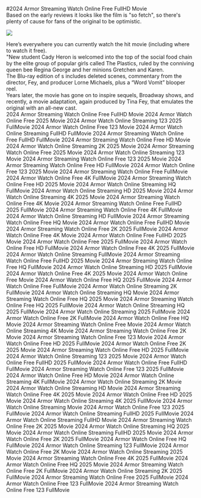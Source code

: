 #2024 Armor Streaming Watch Online Free FullHD Movie  
Based on the early reviews it looks like the film is "so fetch", so there's plenty of cause for fans of the original to be optimistic.  
  
[![](https://i.imgur.com/qSNzIqt.png)](https://movie.rssnews.media/OybhLamuE.php)  
  
Here’s everywhere you can currently watch the hit movie (including where to watch it free).  
"New student Cady Heron is welcomed into the top of the social food chain by the elite group of popular girls called The Plastics, ruled by the conniving queen bee Regina George and her minions Gretchen and Karen.  
The Blu-ray edition of s includes deleted scenes, commentary from the director, Fey, and producer Lorne Michaels, plus a “Word Vomit” blooper reel.  
Years later, the movie has gone on to inspire sequels, Broadway shows, and recently, a movie adaptation, again produced by Tina Fey, that emulates the original with an all-new cast.  
2024 Armor Streaming Watch Online Free FullHD Movie
2024 Armor Watch Online Free 2025 Movie
2024 Armor Watch Online Streaming 123 2025 FullMovie
2024 Armor Watch Online Free 123 Movie
2024 Armor Watch Online Streaming FullHD FullMovie
2024 Armor Streaming Watch Online Free FullHD FullMovie
2024 Armor Streaming Watch Online Free HD Movie
2024 Armor Watch Online Streaming 2K 2025 Movie
2024 Armor Streaming Watch Online Free 2025 Movie
2024 Armor Watch Online Streaming 123 Movie
2024 Armor Streaming Watch Online Free 123 2025 Movie
2024 Armor Streaming Watch Online Free HD FullMovie
2024 Armor Watch Online Free 123 2025 Movie
2024 Armor Streaming Watch Online Free FullMovie
2024 Armor Watch Online Free 4K FullMovie
2024 Armor Streaming Watch Online Free HD 2025 Movie
2024 Armor Watch Online Streaming HQ FullMovie
2024 Armor Watch Online Streaming HD 2025 Movie
2024 Armor Watch Online Streaming 4K 2025 Movie
2024 Armor Streaming Watch Online Free 4K Movie
2024 Armor Streaming Watch Online Free FullHD 2025 FullMovie
2024 Armor Streaming Watch Online Free 4K FullMovie
2024 Armor Watch Online Streaming HD FullMovie
2024 Armor Streaming Watch Online Free HQ Movie
2024 Armor Watch Online Free FullHD Movie
2024 Armor Streaming Watch Online Free 2K 2025 FullMovie
2024 Armor Watch Online Free 4K Movie
2024 Armor Watch Online Free FullHD 2025 Movie
2024 Armor Watch Online Free 2025 FullMovie
2024 Armor Watch Online Free HD FullMovie
2024 Armor Watch Online Free 4K 2025 FullMovie
2024 Armor Watch Online Streaming FullMovie
2024 Armor Streaming Watch Online Free FullHD 2025 Movie
2024 Armor Streaming Watch Online Free HQ FullMovie
2024 Armor Watch Online Streaming HD 2025 FullMovie
2024 Armor Watch Online Free 4K 2025 Movie
2024 Armor Watch Online Free Movie
2024 Armor Watch Online Free HQ 2025 FullMovie
2024 Armor Watch Online Free FullMovie
2024 Armor Watch Online Streaming 2K FullMovie
2024 Armor Watch Online Streaming HQ Movie
2024 Armor Streaming Watch Online Free HQ 2025 Movie
2024 Armor Streaming Watch Online Free HQ 2025 FullMovie
2024 Armor Watch Online Streaming HQ 2025 FullMovie
2024 Armor Watch Online Streaming 2025 FullMovie
2024 Armor Watch Online Free 2K FullMovie
2024 Armor Watch Online Free HQ Movie
2024 Armor Streaming Watch Online Free Movie
2024 Armor Watch Online Streaming 4K Movie
2024 Armor Streaming Watch Online Free 2K Movie
2024 Armor Streaming Watch Online Free 123 Movie
2024 Armor Watch Online Free HD 2025 FullMovie
2024 Armor Watch Online Free 2K 2025 Movie
2024 Armor Streaming Watch Online Free HD 2025 FullMovie
2024 Armor Watch Online Streaming 123 2025 Movie
2024 Armor Watch Online Free FullHD 2025 FullMovie
2024 Armor Watch Online Free FullHD FullMovie
2024 Armor Streaming Watch Online Free 123 2025 FullMovie
2024 Armor Watch Online Free HD Movie
2024 Armor Watch Online Streaming 4K FullMovie
2024 Armor Watch Online Streaming 2K Movie
2024 Armor Watch Online Streaming HD Movie
2024 Armor Streaming Watch Online Free 4K 2025 Movie
2024 Armor Watch Online Free HD 2025 Movie
2024 Armor Watch Online Streaming 4K 2025 FullMovie
2024 Armor Watch Online Streaming Movie
2024 Armor Watch Online Free 123 2025 FullMovie
2024 Armor Watch Online Streaming FullHD 2025 FullMovie
2024 Armor Watch Online Streaming FullHD Movie
2024 Armor Streaming Watch Online Free 2K 2025 Movie
2024 Armor Watch Online Streaming HQ 2025 Movie
2024 Armor Watch Online Streaming FullHD 2025 Movie
2024 Armor Watch Online Free 2K 2025 FullMovie
2024 Armor Watch Online Free HQ FullMovie
2024 Armor Watch Online Streaming 123 FullMovie
2024 Armor Watch Online Free 2K Movie
2024 Armor Watch Online Streaming 2025 Movie
2024 Armor Streaming Watch Online Free 4K 2025 FullMovie
2024 Armor Watch Online Free HQ 2025 Movie
2024 Armor Streaming Watch Online Free 2K FullMovie
2024 Armor Watch Online Streaming 2K 2025 FullMovie
2024 Armor Streaming Watch Online Free 2025 FullMovie
2024 Armor Watch Online Free 123 FullMovie
2024 Armor Streaming Watch Online Free 123 FullMovie